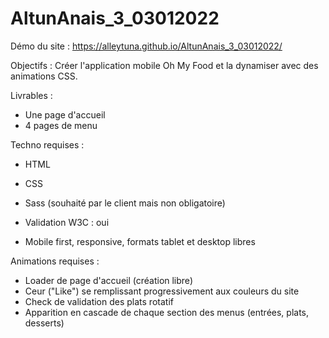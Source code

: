# AltunAnais_3_03012022

Démo du site : https://alleytuna.github.io/AltunAnais_3_03012022/

Objectifs :
Créer l'application mobile Oh My Food et la dynamiser avec des animations CSS.

Livrables : 
- Une page d'accueil
- 4 pages de menu

Techno requises :
- HTML
- CSS
- Sass (souhaité par le client mais non obligatoire)

- Validation W3C : oui
- Mobile first, responsive, formats tablet et desktop libres

Animations requises :
- Loader de page d'accueil (création libre)
- Ceur ("Like") se remplissant progressivement aux couleurs du site
- Check de validation des plats rotatif
- Apparition en cascade de chaque section des menus (entrées, plats, desserts)
  
